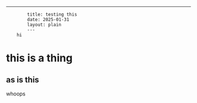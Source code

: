 ---
            title: testing this
            date: 2025-01-31
            layout: plain
            ---
        hi

# this is a thing

## as is this

whoops